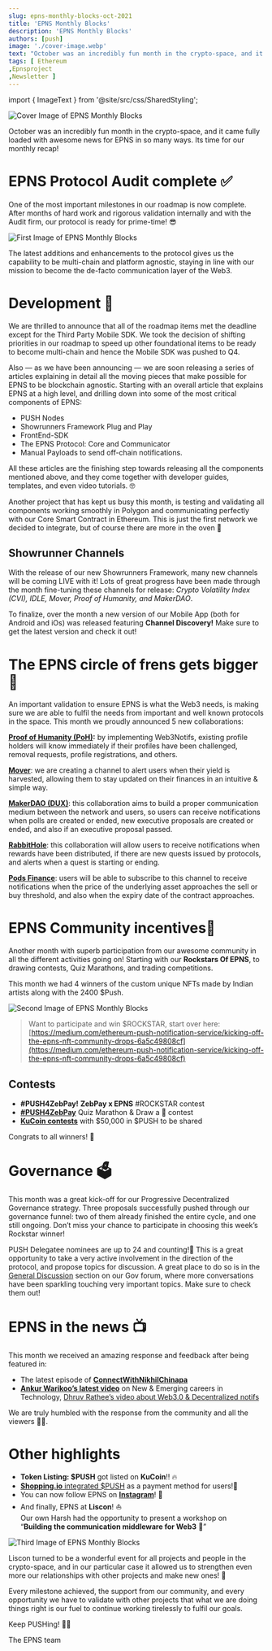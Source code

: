 ```yaml
---
slug: epns-monthly-blocks-oct-2021
title: 'EPNS Monthly Blocks'
description: 'EPNS Monthly Blocks'
authors: [push]
image: './cover-image.webp'
text: "October was an incredibly fun month in the crypto-space, and it came fully loaded with awesome news for EPNS in so many ways. Its time for our monthly recap!"
tags: [ Ethereum
,Epnsproject
,Newsletter ]
---
```


import { ImageText } from '@site/src/css/SharedStyling';

![Cover Image of EPNS Monthly Blocks](./cover-image.webp)

<!--truncate-->

October was an incredibly fun month in the crypto-space, and it came fully loaded with awesome news for EPNS in so many ways. Its time for our monthly recap!

# EPNS Protocol Audit complete ✅

One of the most important milestones in our roadmap is now complete. After months of hard work and rigorous validation internally and with the Audit firm, our protocol is ready for prime-time! 😎

![First Image of EPNS Monthly Blocks](./image-1.webp)

The latest additions and enhancements to the protocol gives us the capability to be multi-chain and platform agnostic, staying in line with our mission to become the de-facto communication layer of the Web3.

# Development 🤖

We are thrilled to announce that all of the roadmap items met the deadline except for the Third Party Mobile SDK. We took the decision of shifting priorities in our roadmap to speed up other foundational items to be ready to become multi-chain and hence the Mobile SDK was pushed to Q4.

Also — as we have been announcing — we are soon releasing a series of articles explaining in detail all the moving pieces that make possible for EPNS to be blockchain agnostic. Starting with an overall article that explains EPNS at a high level, and drilling down into some of the most critical components of EPNS:

- PUSH Nodes
- Showrunners Framework Plug and Play
- FrontEnd-SDK
- The EPNS Protocol: Core and Communicator
- Manual Payloads to send off-chain notifications.

All these articles are the finishing step towards releasing all the components mentioned above, and they come together with developer guides, templates, and even video tutorials. 🤓

Another project that has kept us busy this month, is testing and validating all components working smoothly in Polygon and communicating perfectly with our Core Smart Contract in Ethereum. This is just the first network we decided to integrate, but of course there are more in the oven 🤫

## Showrunner Channels

With the release of our new Showrunners Framework, many new channels will be coming LIVE with it! Lots of great progress have been made through the month fine-tuning these channels for release: _Crypto Volatility Index (CVI), IDLE, Mover, Proof of Humanity, and MakerDAO_.

To finalize, over the month a new version of our Mobile App (both for Android and iOs) was released featuring **Channel Discovery!** Make sure to get the latest version and check it out!

# The EPNS circle of frens gets bigger🎎

An important validation to ensure EPNS is what the Web3 needs, is making sure we are able to fulfil the needs from important and well known protocols in the space. This month we proudly announced 5 new collaborations:

[**Proof of Humanity (PoH)**](https://medium.com/ethereum-push-notification-service/epns-joins-proof-of-humanity-to-enhance-the-user-experience-of-decentralized-self-sovereign-e734780c9840)**:** by implementing Web3Notifs, existing profile holders will know immediately if their profiles have been challenged, removal requests, profile registrations, and others.

[**Mover**](https://medium.com/ethereum-push-notification-service/mover-integrates-with-epns-to-deliver-yield-harvesting-notifications-ab3bc9a6b26e): we are creating a channel to alert users when their yield is harvested, allowing them to stay updated on their finances in an intuitive & simple way.

[**MakerDAO (DUX)**](https://medium.com/ethereum-push-notification-service/epns-partners-with-makerdao-development-and-ux-core-unit-to-enable-push-notifications-for-protocol-53f777957d26): this collaboration aims to build a proper communication medium between the network and users, so users can receive notifications when polls are created or ended, new executive proposals are created or ended, and also if an executive proposal passed.

[**RabbitHole**](https://medium.com/ethereum-push-notification-service/epns-push-notifications-to-back-incentivized-web3-community-building-c8b81469f04a): this collaboration will allow users to receive notifications when rewards have been distributed, if there are new quests issued by protocols, and alerts when a quest is starting or ending.

[**Pods Finance**](https://medium.com/ethereum-push-notification-service/epns-inks-partnership-with-options-protocol-pods-finance-e5adcd2d5821): users will be able to subscribe to this channel to receive notifications when the price of the underlying asset approaches the sell or buy threshold, and also when the expiry date of the contract approaches.

# EPNS Community incentives🎪

Another month with superb participation from our awesome community in all the different activities going on! Starting with our **Rockstars Of EPNS**, to drawing contests, Quiz Marathons, and trading competitions.

This month we had 4 winners of the custom unique NFTs made by Indian artists along with the 2400 $Push.

![Second Image of EPNS Monthly Blocks](./image-2.gif)

> Want to participate and win $ROCKSTAR, start over here: [https://medium.com/ethereum-push-notification-service/kicking-off-the-epns-nft-community-drops-6a5c49808cf](https://medium.com/ethereum-push-notification-service/kicking-off-the-epns-nft-community-drops-6a5c49808cf)

## **Contests**

- **#PUSH4ZebPay!** **ZebPay x EPNS** #ROCKSTAR contest
- [**#PUSH4ZebPay**](https://twitter.com/epnsproject/status/1448272346700140544?s=20) Quiz Marathon & Draw a 🦓 contest
- [**KuCoin contests**](https://twitter.com/epnsproject/status/1451139901752102913?s=20) with $50,000 in $PUSH to be shared

Congrats to all winners! 🎉

# Governance 🗳️

This month was a great kick-off for our Progressive Decentralized Governance strategy. Three proposals successfully pushed through our governance funnel: two of them already finished the entire cycle, and one still ongoing. Don’t miss your chance to participate in choosing this week’s Rockstar winner!

PUSH Delegatee nominees are up to 24 and counting!🤩 This is a great opportunity to take a very active involvement in the direction of the protocol, and propose topics for discussion. A great place to do so is in the [General Discussion](https://gov.epns.io/c/general-discussions/18) section on our Gov forum, where more conversations have been sparkling touching very important topics. Make sure to check them out!

# EPNS in the news 📺

This month we received an amazing response and feedback after being featured in:

- The latest episode of [**ConnectWithNikhilChinapa**](https://twitter.com/epnsproject/status/1442776093900038149?s=20)
- [**Ankur Warikoo’s latest video**](https://twitter.com/epnsproject/status/1448936699833171968?s=20) on New & Emerging careers in Technology, [Dhruv Rathee’s video about Web3.0 & Decentralized notifs](https://twitter.com/epnsproject/status/1446770837512589315?s=20)

We are truly humbled with the response from the community and all the viewers 🙏🏼.

# Other highlights

- **Token Listing: $PUSH** got listed on **KuCoin**!! 🔥
- [**Shopping.io** integrated $PUSH](https://twitter.com/epnsproject/status/1450099362931961856?s=20) as a payment method for users!🛒
- You can now follow EPNS on [**Instagram**](https://www.instagram.com/epnsproject/?r=nametag)! 🚀
- And finally, EPNS at **Liscon**! ⛵️  
  Our own Harsh had the opportunity to present a workshop on  
  “**Building the communication middleware for Web3** 🔔”

![Third Image of EPNS Monthly Blocks](./image-3.webp)

Liscon turned to be a wonderful event for all projects and people in the crypto-space, and in our particular case it allowed us to strengthen even more our relationships with other projects and make new ones! 💖

Every milestone achieved, the support from our community, and every opportunity we have to validate with other projects that what we are doing things right is our fuel to continue working tirelessly to fulfil our goals.

Keep PUSHing! 💪🏼

The EPNS team
